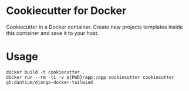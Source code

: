 # Cookiecutter for Docker

Cookiecutter in a Docker container. Create new projects templates inside this container and save it to your host.

# Usage

```
docker build -t cookiecutter .
docker run --rm -ti -v ${PWD}/app:/app cookiecutter cookiecutter gh:dantium/django-docker-tailwind
```


